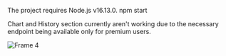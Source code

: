 
The project requires Node.js v16.13.0. 
npm start


Chart and History section currently aren't working due to the necessary endpoint being available only for premium users.


![Frame 4](https://user-images.githubusercontent.com/89077026/219118480-e5f1b681-d5f1-4f38-837e-e2fa64ea6555.png)
